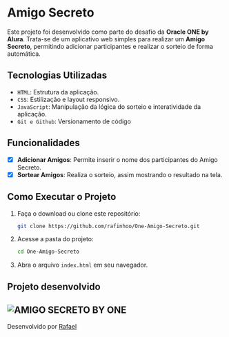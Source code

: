 # Amigo Secreto

Este projeto foi desenvolvido como parte do desafio da **Oracle ONE by Alura**. Trata-se de um aplicativo web simples para realizar um **Amigo Secreto**, permitindo adicionar participantes e realizar o sorteio de forma automática.

## Tecnologias Utilizadas

- `HTML`: Estrutura da aplicação.
- `CSS`: Estilização e layout responsivo.
- `JavaScript`: Manipulação da lógica do sorteio e interatividade da aplicação.
- `Git e Github`: Versionamento de código

## Funcionalidades

- [x] **Adicionar Amigos**: Permite inserir o nome dos participantes do Amigo Secreto.
- [x] **Sortear Amigos**: Realiza o sorteio, assim mostrando o resultado na tela.

## Como Executar o Projeto

1. Faça o download ou clone este repositório:
   ```bash
   git clone https://github.com/rafinhoo/One-Amigo-Secreto.git
   ```
2. Acesse a pasta do projeto:
   ```bash
   cd One-Amigo-Secreto
   ```
3. Abra o arquivo `index.html` em seu navegador.

## Projeto desenvolvido

![AMIGO SECRETO BY ONE](https://github.com/user-attachments/assets/f12baa35-0ede-4d32-8d33-36d04130a0ce)
---
Desenvolvido por [Rafael](https://github.com/rafinhoo)

